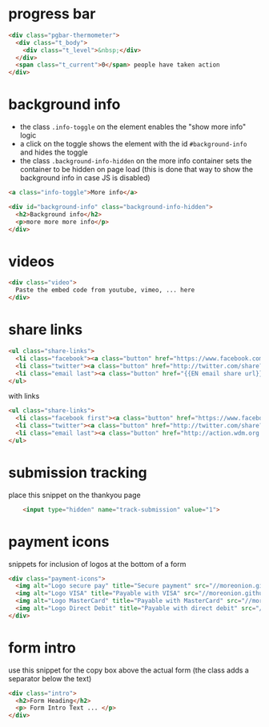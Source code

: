 # progress bar

```html
<div class="pgbar-thermometer">
  <div class="t_body">
    <div class="t_level">&nbsp;</div>
  </div>
  <span class="t_current">0</span> people have taken action
</div>
```

# background info

* the class `.info-toggle` on the element enables the "show more info" logic
* a click on the toggle shows the element with the id `#background-info` and
  hides the toggle
* the class `.background-info-hidden` on the more info container sets the
  container to be hidden on page load (this is done that way to show the
  background info in case JS is disabled)

```html
<a class="info-toggle">More info</a>

<div id="background-info" class="background-info-hidden">
  <h2>Background info</h2>
  <p>more more more info</p>
</div>
```

# videos

```html
<div class="video">
  Paste the embed code from youtube, vimeo, ... here
</div>
```

# share links

```html
<ul class="share-links">
  <li class="facebook"><a class="button" href="https://www.facebook.com/sharer.php?u={{urlencoded url}}" title="Share this via Facebook!" target="_blank" data-share="facebook"><i></i><span>Facebook</span></a></li>
  <li class="twitter"><a class="button" href="http://twitter.com/share?text={{urlencoded share text}}&url={{urlencoded url}}" title="Share this via Twitter!" target="_blank" data-share="twitter"><i></i><span>Twitter</span></a></li>
  <li class="email last"><a class="button" href="{{EN email share url}}" title="Share this via E-Mail!" target="_blank" data-share="email"><i></i><span>E-Mail</span></a></li>
</ul>
```

with links

```html
<ul class="share-links">
  <li class="facebook first"><a class="button" href="https://www.facebook.com/sharer.php?u=http%3A%2F%2Fe-activist.com%2Fea-action%2Faction%3Fea.client.id%3D1784%26ea.campaign.id%3D34164" title="Share this via Facebook!" target="_blank" data-share="facebook"><i></i><span>Facebook</span></a></li>
  <li class="twitter"><a class="button" href="http://twitter.com/share?text=Global%20Justice&amp;url=http%3A%2F%2Fe-activist.com%2Fea-action%2Faction%3Fea.client.id%3D1784%26ea.campaign.id%3D34164" title="Share this via Twitter!" target="_blank" data-share="twitter"><i></i><span>Twitter</span></a></li>
  <li class="email last"><a class="button" href="http://action.wdm.org.uk/ea-action/action?ea.client.id=1784&amp;ea.campaign.id=34207" title="Share this via E-Mail!" target="_blank" data-share="email"><i></i><span>E-Mail</span></a></li>
</ul>
```

# submission tracking

place this snippet on the thankyou page

```html
    <input type="hidden" name="track-submission" value="1">
```

# payment icons

snippets for inclusion of logos at the bottom of a form

```html
<div class="payment-icons">
  <img alt="Logo secure pay" title="Secure payment" src="//moreonion.github.io/global-justice-wdm/images/payment_secure.png">
  <img alt="Logo VISA" title="Payable with VISA" src="//moreonion.github.io/global-justice-wdm/images/payment_visa.png">
  <img alt="Logo MasterCard" title="Payable with MasterCard" src="//moreonion.github.io/global-justice-wdm/images/payment_mastercard.png">
  <img alt="Logo Direct Debit" title="Payable with direct debit" src="//moreonion.github.io/global-justice-wdm/images/payment_dd.png">
</div>
```

# form intro

use this snippet for the copy box above the actual form (the class adds a separator below the text)

```html
<div class="intro">
  <h2>Form Heading</h2>
  <p> Form Intro Text ... </p>
</div>
```
